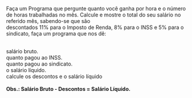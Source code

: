 <p>Faça um Programa que pergunte quanto você ganha por hora e o número de horas trabalhadas no mês. Calcule e mostre o total do seu salário no referido mês, sabendo-se que são <br>descontados 11% para o Imposto de Renda, 8% para o INSS e 5% para o sindicato, faça um programa que nos dê:<p>
<br>salário bruto.
<br>quanto pagou ao INSS.
<br>quanto pagou ao sindicato.
<br>o salário líquido.
<br>calcule os descontos e o salário líquido<br>
<br><strong>Obs.: Salário Bruto - Descontos = Salário Líquido.
